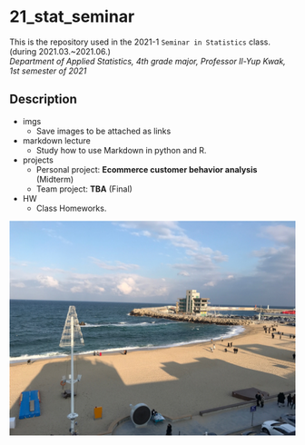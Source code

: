 # 21_stat_seminar
 This is the repository used in the 2021-1 `Seminar in Statistics` class. (during 2021.03.~2021.06.)  
 *Department of Applied Statistics, 4th grade major, Professor Il-Yup Kwak, 1st semester of 2021*
 
## Description
* imgs
  * Save images to be attached as links
* markdown lecture
  * Study how to use Markdown in python and R. 
* projects
  * Personal project: __Ecommerce customer behavior analysis__ (Midterm)
  * Team project: __TBA__ (Final)
* HW
  * Class Homeworks.

![sea](imgs/sea.jpg)
